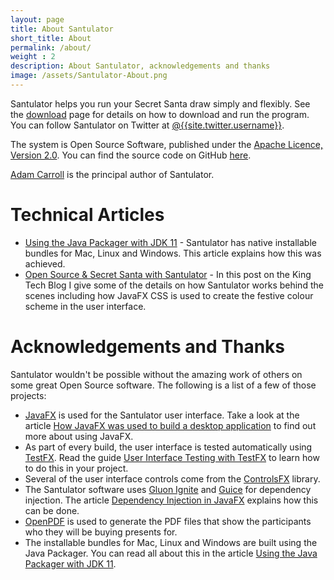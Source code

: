 ```yaml
---
layout: page
title: About Santulator
short_title: About
permalink: /about/
weight : 2
description: About Santulator, acknowledgements and thanks
image: /assets/Santulator-About.png
---
```


Santulator helps you run your Secret Santa draw simply and flexibly.  See the [download] page for details on how to download and run the program.  You can follow Santulator on Twitter at [@{{site.twitter.username}}]({{site.twitter.link}}).

The system is Open Source Software, published under the [Apache Licence, Version 2.0].  You can find the source code on GitHub [here][GitHub].

[Adam Carroll] is the principal author of Santulator.

# Technical Articles

* [Using the Java Packager with JDK 11] - Santulator has native installable bundles for Mac, Linux and Windows.  This article explains how this was achieved.
* [Open Source & Secret Santa with Santulator] - In this post on the King Tech Blog I give some of the details on how Santulator works behind the scenes including how JavaFX CSS is used to create the festive colour scheme in the user interface.

# Acknowledgements and Thanks

Santulator wouldn't be possible without the amazing work of others on some great Open Source software.  The following is a list of a few of those projects:

* [JavaFX] is used for the Santulator user interface.  Take a look at the article [How JavaFX was used to build a desktop application] to find out more about using JavaFX.
* As part of every build, the user interface is tested automatically using [TestFX].  Read the guide [User Interface Testing with TestFX] to learn how to do this in your project.
* Several of the user interface controls come from the [ControlsFX] library.
* The Santulator software uses [Gluon Ignite] and [Guice] for dependency injection.  The article [Dependency Injection in JavaFX] explains how this can be done.
* [OpenPDF] is used to generate the PDF files that show the participants who they will be buying presents for.
* The installable bundles for Mac, Linux and Windows are built using the Java Packager.  You can read all about this in the article [Using the Java Packager with JDK 11].

[Adam Carroll]:https://github.com/AdamCarroll/
[download]:/download
[Apache Licence, Version 2.0]:http://www.apache.org/licenses/LICENSE-2.0
[GitHub]:https://github.com/Santulator/Santulator

[How JavaFX was used to build a desktop application]:https://medium.com/techking/how-javafx-was-used-to-build-a-desktop-application-7d4c680d8dc
[User Interface Testing with TestFX]:https://medium.com/@adam_carroll/user-interface-testing-with-testfx-5747ba02b0ec
[Dependency Injection in JavaFX]:https://vocabhunter.github.io/2016/11/13/JavaFX-Dependency-Injection.html
[Using the Java Packager with JDK 11]:https://medium.com/@adam_carroll/java-packager-with-jdk11-31b3d620f4a8
[Open Source & Secret Santa with Santulator]:https://medium.com/techking/open-source-secret-santa-with-santulator-9101972359fc

[JavaFX]:https://openjfx.io/
[ControlsFX]:https://github.com/controlsfx/controlsfx
[Gluon Ignite]:http://gluonhq.com/labs/ignite/
[Guice]:https://github.com/google/guice
[TestFX]:https://github.com/TestFX/TestFX
[OpenPDF]:https://github.com/LibrePDF/OpenPDF
